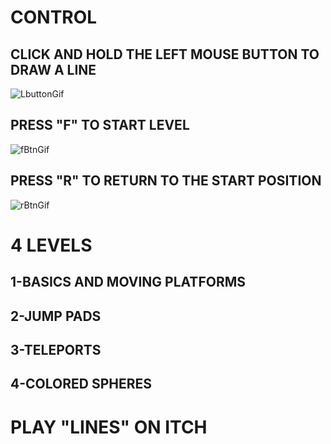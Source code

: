 # CONTROL

## CLICK AND HOLD THE LEFT MOUSE BUTTON TO DRAW A LINE
![LbuttonGif](https://github.com/Sargerid/Lines/assets/113148959/802be703-135d-4e69-a187-6e07d96f3f31)

## PRESS "F" TO START LEVEL
![fBtnGif](https://github.com/Sargerid/Lines/assets/113148959/f0405d20-99fb-46c9-8e13-d31841a63490)

## PRESS "R" TO RETURN TO THE START POSITION
![rBtnGif](https://github.com/Sargerid/Lines/assets/113148959/fcee1f5b-d117-4239-8451-53bf9c3b9e14)

# 4 LEVELS

## 1-BASICS AND MOVING PLATFORMS
## 2-JUMP PADS
## 3-TELEPORTS
## 4-COLORED SPHERES

# PLAY "LINES" ON ITCH
#







